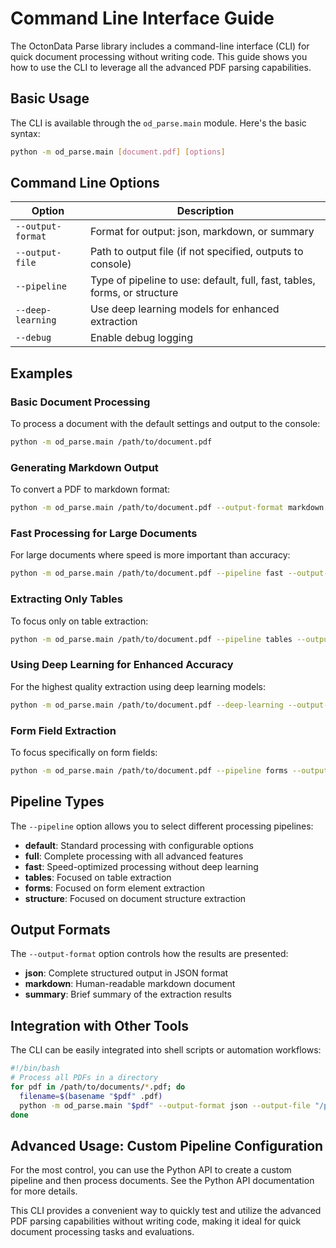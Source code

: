 # Command Line Interface Guide

The OctonData Parse library includes a command-line interface (CLI) for quick document processing without writing code. This guide shows you how to use the CLI to leverage all the advanced PDF parsing capabilities.

## Basic Usage

The CLI is available through the `od_parse.main` module. Here's the basic syntax:

```bash
python -m od_parse.main [document.pdf] [options]
```

## Command Line Options

| Option | Description |
|--------|-------------|
| `--output-format` | Format for output: json, markdown, or summary |
| `--output-file` | Path to output file (if not specified, outputs to console) |
| `--pipeline` | Type of pipeline to use: default, full, fast, tables, forms, or structure |
| `--deep-learning` | Use deep learning models for enhanced extraction |
| `--debug` | Enable debug logging |

## Examples

### Basic Document Processing

To process a document with the default settings and output to the console:

```bash
python -m od_parse.main /path/to/document.pdf
```

### Generating Markdown Output

To convert a PDF to markdown format:

```bash
python -m od_parse.main /path/to/document.pdf --output-format markdown --output-file document.md
```

### Fast Processing for Large Documents

For large documents where speed is more important than accuracy:

```bash
python -m od_parse.main /path/to/document.pdf --pipeline fast --output-format summary
```

### Extracting Only Tables

To focus only on table extraction:

```bash
python -m od_parse.main /path/to/document.pdf --pipeline tables --output-format json --output-file tables.json
```

### Using Deep Learning for Enhanced Accuracy

For the highest quality extraction using deep learning models:

```bash
python -m od_parse.main /path/to/document.pdf --deep-learning --output-format json --output-file result.json
```

### Form Field Extraction

To focus specifically on form fields:

```bash
python -m od_parse.main /path/to/document.pdf --pipeline forms --output-format json --output-file forms.json
```

## Pipeline Types

The `--pipeline` option allows you to select different processing pipelines:

- **default**: Standard processing with configurable options
- **full**: Complete processing with all advanced features
- **fast**: Speed-optimized processing without deep learning
- **tables**: Focused on table extraction
- **forms**: Focused on form element extraction
- **structure**: Focused on document structure extraction

## Output Formats

The `--output-format` option controls how the results are presented:

- **json**: Complete structured output in JSON format
- **markdown**: Human-readable markdown document
- **summary**: Brief summary of the extraction results

## Integration with Other Tools

The CLI can be easily integrated into shell scripts or automation workflows:

```bash
#!/bin/bash
# Process all PDFs in a directory
for pdf in /path/to/documents/*.pdf; do
  filename=$(basename "$pdf" .pdf)
  python -m od_parse.main "$pdf" --output-format json --output-file "/path/to/output/$filename.json"
done
```

## Advanced Usage: Custom Pipeline Configuration

For the most control, you can use the Python API to create a custom pipeline and then process documents. See the Python API documentation for more details.

This CLI provides a convenient way to quickly test and utilize the advanced PDF parsing capabilities without writing code, making it ideal for quick document processing tasks and evaluations.
